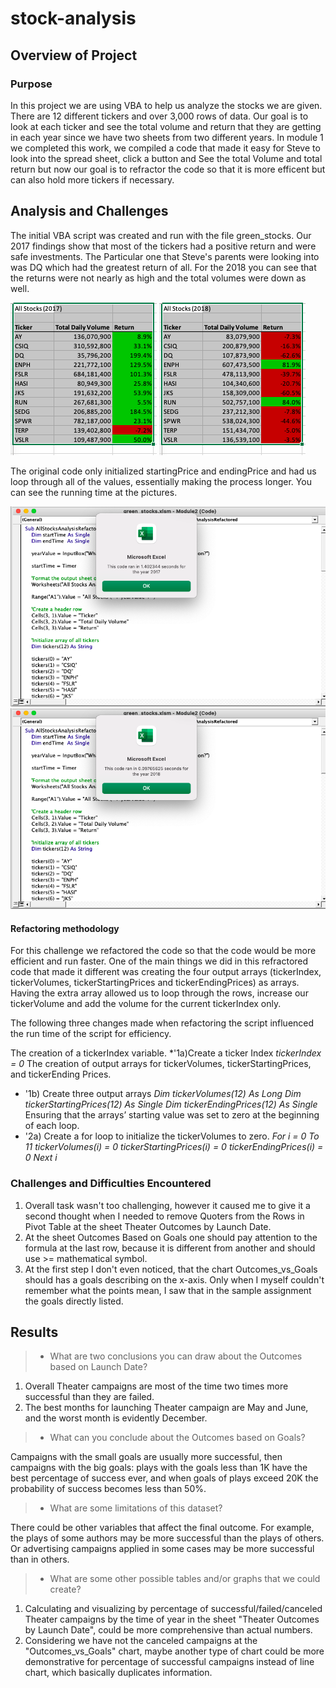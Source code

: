 # stock-analysis

## Overview of Project

### Purpose
In this project we are using VBA to help us analyze the stocks we are given. There are 12 different tickers and over 3,000 rows of data. Our goal is to look at each ticker and see the total volume and return that they are getting in each year since we have two sheets from two different years. In module 1 we completed this work, we compiled a code that made it easy for Steve to look into the spread sheet, click a button and See the total Volume and total return but now our goal is to refractor the code so that it is more efficent but can also hold more tickers if necessary.

## Analysis and Challenges

The initial VBA script was created and run with the file green_stocks. Our 2017 findings show that most of the tickers had a positive return and were safe investments. The Particular one that Steve's parents were looking into was DQ which had the greatest return of all. For the 2018 you can see that the returns were not nearly as high and the total volumes were down as well. 

![2017.png](/resources/2017.png) ![2018.png](/resources/2018.png)

The original code only initialized startingPrice and endingPrice and had us loop through all of the values, essentially making the process longer. You can see the running time at the pictures. 

![VBA_Challenge_2017.png](/resources/VBA_Challenge_2017.png) ![VBA_Challenge_2018.png](/resources/VBA_Challenge_2018.png)


#### Refactoring methodology
For this challenge we refactored the code so that the code would be more efficient and run faster. One of the main things we did in this refractored code that made it different was creating the four output arrays (tickerIndex, tickerVolumes, tickerStartingPrices and tickerEndingPrices) as arrays. Having the extra array allowed us to loop through the rows, increase our tickerVolume and add the volume for the current tickerIndex only. 

The following three changes made when refactoring the script influenced the run time of the script for efficiency.

The creation of a tickerIndex variable.
*'1a)Create a ticker Index
_tickerIndex = 0_
The creation of output arrays for tickerVolumes, tickerStartingPrices, and tickerEnding Prices.
* '1b) Create three output arrays
_Dim tickerVolumes(12) As Long_
_Dim tickerStartingPrices(12) As Single_
_Dim tickerEndingPrices(12) As Single_
Ensuring that the arrays’ starting value was set to zero at the beginning of each loop.
* '2a) Create a for loop to initialize the tickerVolumes to zero.
_For i = 0 To 11
tickerVolumes(i) = 0
tickerStartingPrices(i) = 0
tickerEndingPrices(i) = 0
Next i_



### Challenges and Difficulties Encountered
1. Overall task wasn't too challenging, however it caused me to give it a second thought when I needed to remove Quoters from the Rows in Pivot Table at the sheet Theater Outcomes by Launch Date. 
2. At the sheet Outcomes Based on Goals one should pay attention to the formula at the last row, because it is different from another and should use >= mathematical symbol.
3. At the first step I don't even noticed, that the chart Outcomes_vs_Goals should has a goals describing on the x-axis. Only when I myself couldn't remember what the points mean, I saw that in the sample assignment the goals directly listed. 


## Results

>- What are two conclusions you can draw about the Outcomes based on Launch Date?
1. Overall Theater campaigns are most of the time two times more successful than they are failed.
2. The best months for launching Theater campaign are May and June, and the worst month is evidently December.

>- What can you conclude about the Outcomes based on Goals?

Campaigns with the small goals are usually more successful, then campaigns with the big goals: plays with the goals less than 1K have the best percentage of success ever, and when goals of plays exceed 20K the probability of success becomes less than 50%.

>- What are some limitations of this dataset?

There could be other variables that affect the final outcome. For example, the plays of some authors may be more successful than the plays of others. Or advertising campaigns applied in some cases may be more successful than in others.

>- What are some other possible tables and/or graphs that we could create?

1. Calculating and visualizing by percentage of successful/failed/canceled Theater campaigns by the time of year in the sheet "Theater Outcomes by Launch Date", could be more comprehensive than actual numbers. 
2. Considering we have not the canceled campaigns at the "Outcomes_vs_Goals" chart, maybe another type of chart could be more demonstrative for percentage of successful campaigns instead of line chart, which basically duplicates information. 
